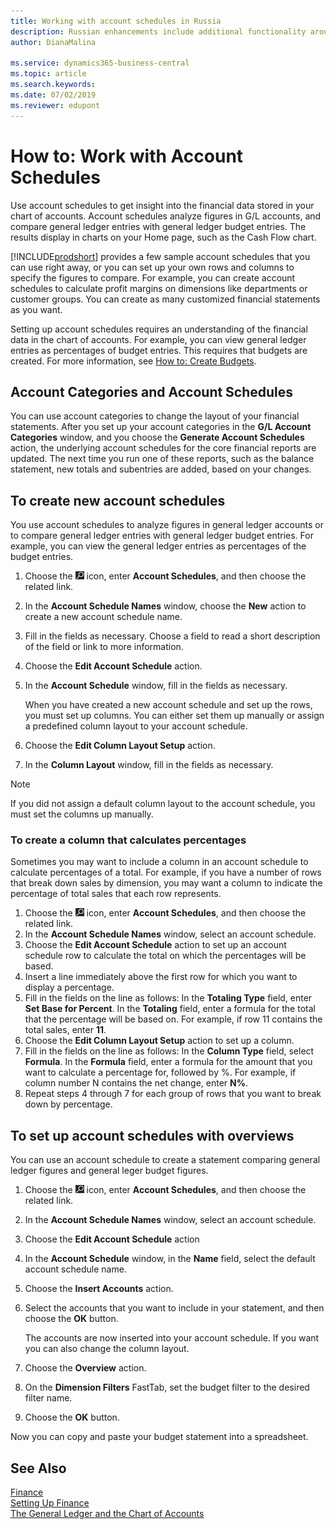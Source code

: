 ```yaml
---
title: Working with account schedules in Russia
description: Russian enhancements include additional functionality around account schedules.
author: DianaMalina

ms.service: dynamics365-business-central
ms.topic: article
ms.search.keywords:
ms.date: 07/02/2019
ms.reviewer: edupont
---
```


# How to: Work with Account Schedules

Use account schedules to get insight into the financial data stored in your chart of accounts. Account schedules analyze figures in G/L accounts, and compare general ledger entries with general ledger budget entries. The results display in charts on your Home page, such as the Cash Flow chart. 

[!INCLUDE[prodshort](../../includes/prodshort.md)] provides a few sample account schedules that you can use right away, or you can set up your own rows and columns to specify the figures to compare. For example, you can create account schedules to calculate profit margins on dimensions like departments or customer groups. You can create as many customized financial statements as you want.

Setting up account schedules requires an understanding of the financial data in the chart of accounts. For example, you can view general ledger entries as percentages of budget entries. This requires that budgets are created. For more information, see [How to: Create Budgets](../../finance-how-create-budgets.md).

## Account Categories and Account Schedules

You can use account categories to change the layout of your financial statements. After you set up your account categories in the **G/L Account Categories** window, and you choose the **Generate Account Schedules** action, the underlying account schedules for the core financial reports are updated. The next time you run one of these reports, such as the balance statement, new totals and subentries are added, based on your changes. 

## To create new account schedules

You use account schedules to analyze figures in general ledger accounts or to compare general ledger entries with general ledger budget entries. For example, you can view the general ledger entries as percentages of the budget entries. 

1. Choose the ![Lightbulb that opens the Tell Me feature](../../media/ui-search/search_small.png "Tell me what you want to do") icon, enter **Account Schedules**, and then choose the related link.

2. In the **Account Schedule Names** window, choose the **New** action to create a new account schedule name.

3. Fill in the fields as necessary. Choose a field to read a short description of the field or link to more information.

4. Choose the **Edit Account Schedule** action.

5. In the **Account Schedule** window, fill in the fields as necessary.

   When you have created a new account schedule and set up the rows, you must set up columns. You can either set them up manually or assign a predefined column layout to your account schedule.

6. Choose the **Edit Column Layout Setup** action.

7. In the **Column Layout** window, fill in the fields as necessary.

> [!NOTE]
> If you did not assign a default column layout to the account schedule, you must set the columns up manually.

### To create a column that calculates percentages

Sometimes you may want to include a column in an account schedule to calculate percentages of a total. For example, if you have a number of rows that break down sales by dimension, you may want a column to indicate the percentage of total sales that each row represents. 

1. Choose the ![Lightbulb that opens the Tell Me feature](../../media/ui-search/search_small.png "Tell me what you want to do") icon, enter **Account Schedules**, and then choose the related link.
2. In the **Account Schedule Names** window, select an account schedule.
3. Choose the **Edit Account Schedule** action to set up an account schedule row to calculate the total on which the percentages will be based.
4. Insert a line immediately above the first row for which you want to display a percentage.
5. Fill in the fields on the line as follows: In the **Totaling Type** field, enter **Set Base for Percent**. In the **Totaling** field, enter a formula for the total that the percentage will be based on. For example, if row 11 contains the total sales, enter **11**.
6. Choose the **Edit Column Layout Setup** action to set up a column.
7. Fill in the fields on the line as follows: In the **Column Type** field, select **Formula**. In the **Formula** field, enter a formula for the amount that you want to calculate a percentage for, followed by %. For example, if column number N contains the net change, enter **N%**.
8. Repeat steps 4 through 7 for each group of rows that you want to break down by percentage.

## To set up account schedules with overviews

You can use an account schedule to create a statement comparing general ledger figures and general leger budget figures. 

1. Choose the ![Lightbulb that opens the Tell Me feature](../../media/ui-search/search_small.png "Tell me what you want to do") icon, enter **Account Schedules**, and then choose the related link.

2. In the **Account Schedule Names** window, select an account schedule.

3. Choose the **Edit Account Schedule** action

4. In the **Account Schedule** window, in the **Name** field, select the default account schedule name.

5. Choose the **Insert Accounts** action.

6. Select the accounts that you want to include in your statement, and then choose the **OK** button.

   The accounts are now inserted into your account schedule. If you want you can also change the column layout.

7. Choose the **Overview** action.

8. On the **Dimension Filters** FastTab, set the budget filter to the desired filter name.

9. Choose the **OK** button.

Now you can copy and paste your budget statement into a spreadsheet.

## See Also

[Finance](../../finance.md)  
[Setting Up Finance](../../finance-setup-finance.md)  
[The General Ledger and the Chart of Accounts](../../finance-general-ledger.md)  
